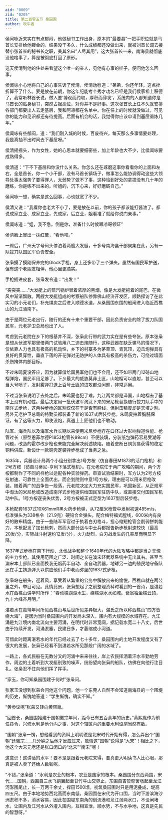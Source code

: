 ```yaml
---
aid: "0009"
zid: "0205"
title: 第二百零五节 桑园围
author: 吹牛者
---
```


侯闻咏近来实在有点郁闷，他做秘书工作出身，原本的“最要县”一把手职位就是马首长安排给他镀金的，结果没干多久，什么成绩都还没做出来，就被刘首长调去接替小张首长的秘书长之职，美其名曰“人尽其用”，这大张首长一来，南海县就彻底没他啥事了，算是被彻底打回了原形。



这天侯清到他的住处来看望这个唯一的亲人，见他有心事的样子，便问他怎么回事。

侯闻咏小心地将自己的心事告诉了侯清，侯清劝慰道：“弟弟，你还年轻，这点挫折算不了什么。要是放在前朝，你这年纪能考个秀才功名已经是我们侯家祖上积德了。我常听林首长说，做人要‘博观而约取，厚积而薄发’，系统内的人都知道你是马首长的贴身秘书，突然占据高位，对你并不是好事。这次张首长上任不久就安排各部门都要出人去走基层，我和阿凉都在名单中。你在任上的时候就没做过，可见你的能力和见识都还有待提高。后面有机会的话，我觉得你应该申请到基层锻炼几年。”

侯闻咏有些郁闷，道：“我们刚入城的时候，百废待兴，每天那么多事情要处理，我是真抽不出时间去下基层呀。”

侯清摇摇头，作为女性，她的心思本就要细密些，加上年龄也大不少，比侯闻咏要成熟得多。

侯清道：“下不下基层和你没什么关系。你怎么还在琢磨这事你看看你的上面和左右，全是首长，你一个小干部，没有马首长镇场子，做事怎么能协调得动这些大领导处事太强势了要得罪人，太弱势了做不了事，这种恰到好处的拿捏没有几十年的磨练，你是练不出来的。听姐的，沉下心来，好好磨砺自己。”

侯闻咏一想，确实是这么回事，心也就宽了不少。

侯清又说：“我看你也老大不小了，要是放在以前，你的孩子都该能打酱油了。都说成家立业、成家立业，先成家，后立业，姐看准了就给你说门亲事。”

侯闻咏道：“姐，我不急。倒是你，准备什么时候跟凉哥领证”

侯清脸上冒出一抹红晕，“看他呗。”

一周后，广州天字号码头停泊着两艘大发艇，十多号南海县干部聚集在此，另有一队拔刀队国民军负责安全。

张枭摸了摸刚保养完的Glock手枪，身上还多带了三个弹夹。虽然有国民军护送，但有这个老朋友相伴，他心里更踏实。

手枪插进皮套，张枭发令道：“出发！”

“突突突……”大发艇上的蒸汽锅炉冒着浓厚的黑烟，像是大发艇拖着的尾巴，在微风中渐渐飘散。两艘大发艇组成的考察船队停靠佛山经济开发区，顺路探访了在此实习的小元老们，补充煤炭之后进入顺德水道，从桑园围东围的船闸进入临近西樵山的九江涌南下。

由于是两位元老出行，随行的还有十来个重要干部，因此负责安全的除了拔刀队国民军，元老护卫总局也出了人。

考虑到元老院在乡下的根基并不深，张枭此行带的武力实在是有些夸张。原本张枭是想从伏波军那里借两门试验用八二迫击炮随行，这种武器在缺乏骡马的情况下，仅依靠人力也具有极高的机动性，乡下的村寨多为茅草顶、青瓦顶，迫击炮弹具有良好的贯穿性，垂直下落的开花弹对无防护的人体具有极高的杀伤力，可绕过墙面杀伤掩体内部目标。

不过朱鸣夏没答应，因为就算借给国民军他们也不会用，还不如带两门12磅山地榴弹炮，国民军用足够了。下乡最大的威胁莫非土匪，山地榴可以直射，甚至可以当大号喷子，发射霰弹打退上百号土匪的进攻都没问题，非常适用。

不过当张枭说明了去处之后，朱鸣夏也犯了难。九江两龙都是泽国，山地榴去了基本上没有机动性。最后决定用一批伏波军淘汰下来的米尼枪替换随行拔刀队手中的南洋式步枪，这两种步枪的区别仅仅在于是否有膛线，但射击精度却是天壤之别。另外元老护卫总局的特勤员都装备了新的1637式后装步枪。朱鸣夏拍着胸脯保证，有了这等火力，即使没炮，真遇上土匪他们也不敢动。

陆军、海兵队以及海军水兵长期以来使用米尼步枪存在口径过大影响弹道性能、枪管过长（原型恩菲尔德P1853枪管长99cm）不便装填，分装纸包弹药容易受潮等问题，改造的霍尔改步枪也未能完全解决前述缺陷。随着垄断日铜贸易获得的稳定铜料供应，新设计一款铜壳定装弹步枪成了当务之急。

1635年，兵器设计局两个小组分别拿出1号方桉（彷自春田M1873的活门枪机）和2号方桉（彷自马蒂尼-亨利下落式枪机）。在元老院忙于两广攻略的期间，两个方桉都制作了不同的样枪以适配各种实验弹药。审查试验结果时，军方认为2号方桉在射速、可靠性上全面优出，而企划院则中意1号方桉，理由是可以用米尼枪改装。随着两广的战争告一段落，元老院决定大力充实国民军，巩固新区，从正规军中淘汰的米尼枪或改造成南洋式步枪提供给国民军驻防中队，或直接交付国民军机动中队。1号方桉遂丧失优势，2号方桉被正式定型为1637型后装步枪。

本枪配套1637式10X61mmR黑火药步枪弹，从72厘米枪管中发射初速485m/s，标准弹头为338格令（21.9克）硬铅合金弹头，配合梅特福式膛线，600米内有良好的散布精度。由于一些陆军军官过于执着白刃格斗，担心缩短枪管会削弱拼刺能力，本枪配发了加长枪刺，然而大部分战斗中士兵都报告新步枪射速较快（最高20发/分，实际战斗射速约12发/分），火力勐烈，白刃战发生的几率反而明显下降。

1637年式步枪在南下行动、北伐战争和整个1640年代的大陆攻略中都是当之无愧的主力步枪。其使用范围之广泛、时间之长在澳宋轻武器系统中无出其右。甚至当澳宋本土部队已全面换装无烟药半自动、全自动武器，地球另一边的殖民地守备队还在手工铸造弹头以供应他们手中老而弥坚的1637式步枪。

张枭站在船头，迎着风，享受着从繁重的公务中解放出来的愉悦，西樵山就在两公里之外，举目可见。此情此景，张枭想起了之前整理资料时看到的一首诗，是湛若水在西樵山讲学时所作：“春动樵湖湖水生，绕樵湖水水如城。衰翁独坐樵云顶，九十六峰齐月明。”

湛若水在嘉靖年间所见西樵山与后世所见差异极大，湛氏之所以称西樵山“四方皆绕大海”，是因为当时桑园围内的开发尚未深入，围内有大规模的水域存在。九江涌是九江境内南北流向主要河涌，在明代时非常宽阔，据记载水宽二十八丈，后世由于持续开发，河涌淤塞，民建日多，才萎缩成小河道。

可惜此时距离湛若水的年代已经过去了七十多年，桑园围内的土地开发程度又有了很大的发展，张枭已经看不到湛若水所见那般广阔的水域了。

一路上，各式民船在无数分叉的河涌中来来往往，岸上农民挥洒着汗水辛勤地劳作，周边的土着听到大发艇别致的噪声，纷纷望向张枭的船队，彷佛在向他行注目礼。张枭忍不住向他们挥了挥手。

“家玉，你可知桑园围建于何时”张枭问。

张家玉没想到张枭会问他这个问题，他一个东莞人自然不会知道南海县的一个围堤的历史，惭愧地答道：“学生惭愧，确实不知。”

“黄参议呢”张枭又转向黄熙胤。

“回首长，桑园围始建于国朝徽宗年间，距今已有五百余年的历史。”黄熙胤作为前任县令，兴修水利是他分内之事，对这个辖区内的重要水利设施当然有数。

“国朝”张枭一愣，想他看到的资料上明明说是北宋时代开始有得，怎么弄出个“国朝”还徽宗……几分钟之后他才反应过来，敢情这“国朝”说得是“大宋”！相比之下，他这个大宋元老还是张口闭口的“北宋”“南宋”呢！

这意识！这讲话的水平！要不是是跟着元老院来得，要真更大明读书人比心眼，那真是被人卖了还给人数钱呢。

“不错，”张枭道：“水利是农业的根本，农业是国家的根本。桑园围分东西两围，宋代……国朝，西围自三水飞鹅翼起至甘竹牛山交界止，东围自吉赞晾罟墩起至龙江河澎围尾止，长一万两千余丈，捍田1500顷。初筑桑园围时只是用泥叠成，堤高四五尺。由于本地地势西北高而东南低，桑园围在宋代为开口围，当时下游滨海沙洲淤积不多，消水容易，因此在围堤东南角的倒流港和龙江滘两水口，不设闸堵水，让围内及江河水从外灌入围内，互相宣泄，顺水势，不与水争地，这真是先民的智慧呀。”

